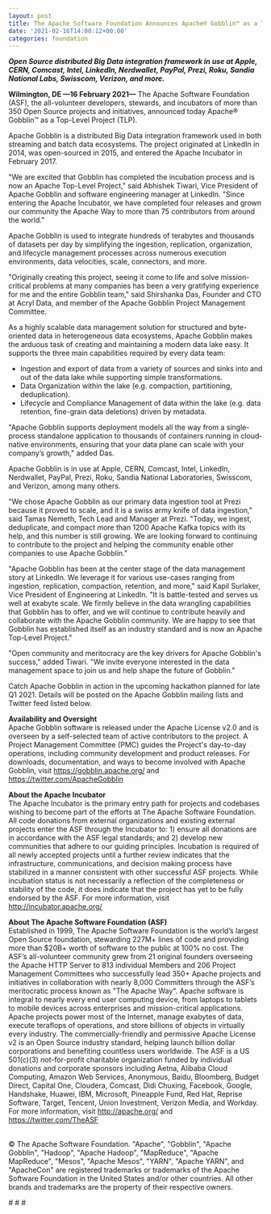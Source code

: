 ```yaml
---
layout: post
title: The Apache Software Foundation Announces Apache® Gobblin™ as a Top-Level Project
date: '2021-02-16T14:00:12+00:00'
categories: foundation
---
```

<p><b><i>Open Source distributed Big Data integration framework in use at Apple, CERN, Comcast, Intel, LinkedIn, Nerdwallet, PayPal, Prezi, Roku, Sandia National Labs, Swisscom, Verizon, and more.</i></b></p><p><b>Wilmington, DE —16 February 2021—</b> The Apache Software Foundation (ASF), the all-volunteer developers, stewards, and incubators of more than 350 Open Source projects and initiatives, announced today Apache® Gobblin™ as a Top-Level Project (TLP).</p><p>Apache Gobblin is a distributed Big Data integration framework used in both streaming and batch data ecosystems. The project originated at LinkedIn in 2014, was open-sourced in 2015, and entered the Apache Incubator in February 2017.</p><p>"We are excited that Gobblin has completed the incubation process and is now an Apache Top-Level Project," said Abhishek Tiwari, Vice President of Apache Gobblin and software engineering manager at LinkedIn. "Since entering the Apache Incubator, we have completed four releases and grown our community the Apache Way to more than 75 contributors from around the world."</p><p>Apache Gobblin is used to integrate hundreds of terabytes and thousands of datasets per day by simplifying the ingestion, replication, organization, and lifecycle management processes across numerous execution environments, data velocities, scale, connectors, and more.</p><!-- x-tinymce/html --><p>"Originally creating this project, seeing it come to life and solve mission-critical problems at many companies has been a very gratifying experience for me and the entire Gobblin team," said Shirshanka Das, Founder and CTO at Acryl Data, and member of the Apache Gobblin Project Management Committee.</p><p>As a highly scalable data management solution for structured and byte-oriented data in heterogeneous data ecosystems, Apache Gobblin makes the arduous task of creating and maintaining a modern data lake easy. It supports the three main capabilities required by every data team:&nbsp;</p><ul><li>Ingestion and export of data from a variety of sources and sinks into and out of the data lake while supporting simple transformations.&nbsp;</li><li>Data Organization within the lake (e.g. compaction, partitioning, deduplication).</li><li>Lifecycle and Compliance Management of data within the lake (e.g. data retention, fine-grain data deletions) driven by metadata.</li></ul><!-- x-tinymce/html --><p>"Apache Gobblin supports deployment models all the way from a single-process standalone application to thousands of containers running in cloud-native environments, ensuring that your data plane can scale with your company’s growth,<!-- x-tinymce/html -->"&nbsp;added Das.</p><p>Apache Gobblin is in use at Apple, CERN, Comcast, Intel, LinkedIn, Nerdwallet, PayPal, Prezi, Roku, Sandia National Laboratories, Swisscom, and Verizon, among many others.</p><p>"We chose Apache Gobblin as our primary data ingestion tool at Prezi because it proved to scale, and it is a swiss army knife of data ingestion," said Tamas Nemeth, Tech Lead and Manager at Prezi. "Today, we ingest, deduplicate, and compact more than 1200 Apache Kafka topics with its help, and this number is still growing. We are looking forward to continuing to contribute to the project and helping the community enable other companies to use Apache Gobblin."</p><p>"Apache Gobblin has been at the center stage of the data management story at LinkedIn. We leverage it for various use-cases ranging from ingestion, replication, compaction, retention, and more," said Kapil Surlaker, Vice President of Engineering at LinkedIn. "It is battle-tested and serves us well at exabyte scale. We firmly believe in the data wrangling capabilities that Gobblin has to offer, and we will continue to contribute heavily and collaborate with the Apache Gobblin community. We are happy to see that Gobblin has established itself as an industry standard and is now an Apache Top-Level Project."</p><p>"Open community and meritocracy are the key drivers for Apache Gobblin's success," added Tiwari. "We invite everyone interested in the data management space to join us and help shape the future of Gobblin."</p><p>Catch Apache Gobblin in action in the upcoming hackathon planned for late Q1 2021. Details will be posted on the Apache Gobblin mailing lists and Twitter feed listed below.</p><p><b>Availability and Oversight<br></b>Apache Gobblin software is released under the Apache License v2.0 and is overseen by a self-selected team of active contributors to the project. A Project Management Committee (PMC) guides the Project's day-to-day operations, including community development and product releases. For downloads, documentation, and ways to become involved with Apache Gobblin, visit <a href="https://gobblin.apache.org/" target="_blank" style="background-color: rgb(255, 255, 255);">https://gobblin.apache.org/</a> and <a href="https://twitter.com/ApacheGobblin" target="_blank" style="background-color: rgb(255, 255, 255);">https://twitter.com/ApacheGobblin</a>&nbsp;</p><p><b>About the Apache Incubator<br></b>The Apache Incubator is the primary entry path for projects and codebases wishing to become part of the efforts at The Apache Software Foundation. All code donations from external organizations and existing external projects enter the ASF through the Incubator to: 1) ensure all donations are in accordance with the ASF legal standards; and 2) develop new communities that adhere to our guiding principles. Incubation is required of all newly accepted projects until a further review indicates that the infrastructure, communications, and decision making process have stabilized in a manner consistent with other successful ASF projects. While incubation status is not necessarily a reflection of the completeness or stability of the code, it does indicate that the project has yet to be fully endorsed by the ASF. For more information, visit <a href="http://incubator.apache.org/" target="_blank" style="background-color: rgb(255, 255, 255);">http://incubator.apache.org/</a>&nbsp;</p><p><b>About The Apache Software Foundation (ASF)<br></b>Established in 1999, The Apache Software Foundation is the world’s largest Open Source foundation, stewarding 227M+ lines of code and providing more than $20B+ worth of software to the public at 100% no cost. The ASF’s all-volunteer community grew from 21 original founders overseeing the Apache HTTP Server to 813 individual Members and 206 Project Management Committees who successfully lead 350+ Apache projects and initiatives in collaboration with nearly 8,000 Committers through the ASF’s meritocratic process known as "The Apache Way". Apache software is integral to nearly every end user computing device, from laptops to tablets to mobile devices across enterprises and mission-critical applications. Apache projects power most of the Internet, manage exabytes of data, execute teraflops of operations, and store billions of objects in virtually every industry. The commercially-friendly and permissive Apache License v2 is an Open Source industry standard, helping launch billion dollar corporations and benefiting countless users worldwide. The ASF is a US 501(c)(3) not-for-profit charitable organization funded by individual donations and corporate sponsors including Aetna, Alibaba Cloud Computing, Amazon Web Services, Anonymous, Baidu, Bloomberg, Budget Direct, Capital One, Cloudera, Comcast, Didi Chuxing, Facebook, Google, Handshake, Huawei, IBM, Microsoft, Pineapple Fund, Red Hat, Reprise Software, Target, Tencent, Union Investment, Verizon Media, and Workday. For more information, visit <a href="http://apache.org/" target="_blank" style="background-color: rgb(255, 255, 255);">http://apache.org/</a> and <a href="https://twitter.com/TheASF" target="_blank" style="background-color: rgb(255, 255, 255);">https://twitter.com/TheASF</a>&nbsp;<br><br></p><p>© The Apache Software Foundation. "Apache", "Gobblin", "Apache Gobblin", "Hadoop", "Apache Hadoop", "MapReduce", "Apache MapReduce", "Mesos", "Apache Mesos", "YARN", "Apache YARN", and "ApacheCon" are registered trademarks or trademarks of the Apache Software Foundation in the United States and/or other countries. All other brands and trademarks are the property of their respective owners.</p><p># # #</p>

